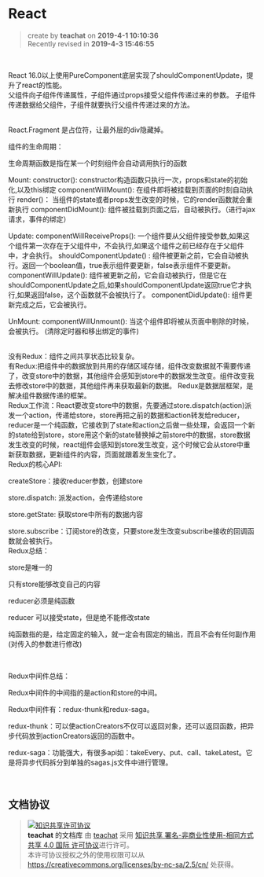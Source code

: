 React
===

> create by **teachat** on **2019-4-1 10:10:36**   
> Recently revised in **2019-4-3 15:46:55**

<br>

React 16.0以上使用PureComponent底层实现了shouldComponentUpdate，提升了react的性能。
<br>
父组件向子组件传递属性，子组件通过props接受父组件传递过来的参数。
子组件传递数据给父组件，子组件就要执行父组件传递过来的方法。

<br>
React.Fragment 是占位符，让最外层的div隐藏掉。

<br>

组件的生命周期：

生命周期函数是指在某一个时刻组件会自动调用执行的函数

Mount:
constructor(): constructor构造函数只执行一次，props和state的初始化,以及this绑定
componentWillMount(): 在组件即将被挂载到页面的时刻自动执行
render()： 当组件的state或者props发生改变的时候，它的render函数就会重新执行
componentDidMount(): 组件被挂载到页面之后，自动被执行。（进行ajax请求，事件的绑定）

Update:
componentWillReceiveProps(): 一个组件要从父组件接受参数,如果这个组件第一次存在于父组件中，不会执行,如果这个组件之前已经存在于父组件中，才会执行。
shouldComponentUpdate() : 组件被更新之前，它会自动被执行。返回一个boolean值，true表示组件要更新，false表示组件不要更新。
componentWillUpdate(): 组件被更新之前，它会自动被执行，但是它在shouldComponentUpdate之后,如果shouldComponentUpdate返回true它才执行,如果返回false，这个函数就不会被执行了。
componentDidUpdate(): 组件更新完成之后，它会被执行。

UnMount:
componentWillUnmount(): 当这个组件即将被从页面中剔除的时候，会被执行。 (清除定时器和移出绑定的事件)

<br>
没有Redux：组件之间共享状态比较复杂。
<br>
有Redux:把组件中的数据放到共用的存储区域存储，组件改变数据就不需要传递了，改变store中的数据，其他组件会感知到store中的数据发生改变。组件改变我去修改store中的数据，其他组件再来获取最新的数据。
Redux是数据层框架，是解决组件数据传递的框架。
<br>
Redux工作流：React要改变store中的数据，先要通过store.dispatch(action)派发一个action，传递给store，store再把之前的数据和action转发给reducer，reducer是一个纯函数，它接收到了state和action之后做一些处理，会返回一个新的state给到store，store用这个新的state替换掉之前store中的数据，store数据发生改变的时候，react组件会感知到store发生改变，这个时候它会从store中重新获取数据，更新组件的内容，页面就跟着发生变化了。
<br>
Redux的核心API:

createStore：接收reducer参数，创建store

store.dispatch: 派发action，会传递给store

store.getState: 获取store中所有的数据内容

store.subscribe：订阅store的改变，只要store发生改变subscribe接收的回调函数就会被执行。
<br>
Redux总结：

store是唯一的

只有store能够改变自己的内容

reducer必须是纯函数

reducer 可以接受state，但是绝不能修改state

纯函数指的是，给定固定的输入，就一定会有固定的输出，而且不会有任何副作用(对传入的参数进行修改)

<br>

Redux中间件总结：

Redux中间件的中间指的是action和store的中间。

Redux中间件有：redux-thunk和redux-saga。

redux-thunk：可以使actionCreators不仅可以返回对象，还可以返回函数，把异步代码放到actionCreators返回的函数中。

redux-saga：功能强大，有很多api如：takeEvery、put、call、takeLatest。它是将异步代码拆分到单独的sagas.js文件中进行管理。




<br>

## 文档协议 
> <a rel="license" href="http://creativecommons.org/licenses/by-nc-sa/4.0/"><img alt="知识共享许可协议" style="border-width:0" src="https://i.creativecommons.org/l/by-nc-sa/4.0/88x31.png" /></a><br /><a xmlns:dct="http://purl.org/dc/terms/" property="dct:title">**teachat** 的文档库</a> 由 <a xmlns:cc="http://creativecommons.org/ns#" href="wzh" property="cc:attributionName" rel="cc:attributionURL">teachat</a> 采用 <a rel="license" href="http://creativecommons.org/licenses/by-nc-sa/4.0/">知识共享 署名-非商业性使用-相同方式共享 4.0 国际 许可协议</a>进行许可。<br />本许可协议授权之外的使用权限可以从 <a xmlns:cc="http://creativecommons.org/ns#" href="https://creativecommons.org/licenses/by-nc-sa/2.5/cn/" rel="cc:morePermissions">https://creativecommons.org/licenses/by-nc-sa/2.5/cn/</a> 处获得。